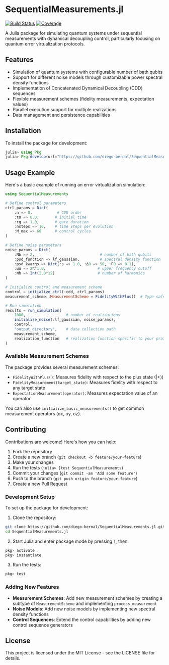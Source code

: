 # SequentialMeasurements.jl

[![Build Status](https://github.com/diego-bernal/SequentialMeasurements.jl/actions/workflows/CI.yml/badge.svg?branch=main)](https://github.com/diego-bernal/SequentialMeasurements.jl/actions/workflows/CI.yml?query=branch%3Amain)
[![Coverage](https://codecov.io/gh/diego-bernal/SequentialMeasurements.jl/branch/main/graph/badge.svg)](https://codecov.io/gh/diego-bernal/SequentialMeasurements.jl)

A Julia package for simulating quantum systems under sequential measurements with dynamical decoupling control, particularly focusing on quantum error virtualization protocols.

## Features

- Simulation of quantum systems with configurable number of bath qubits
- Support for different noise models through customizable power spectral density functions
- Implementation of Concatenated Dynamical Decoupling (CDD) sequences
- Flexible measurement schemes (fidelity measurements, expectation values)
- Parallel execution support for multiple realizations
- Data management and persistence capabilities

## Installation

To install the package for development:

```julia
julia> using Pkg
julia> Pkg.develop(url="https://github.com/diego-bernal/SequentialMeasurements.jl.git")
```

## Usage Example

Here's a basic example of running an error virtualization simulation:

```julia
using SequentialMeasurements

# Define control parameters
ctrl_params = Dict(
    :n => 0,           # CDD order
    :t0 => 0.0,       # initial time
    :τg => 1.0,       # gate duration
    :nsteps => 10,    # time steps per evolution
    :M_max => 60      # control cycles
)

# Define noise parameters
noise_params = Dict(
    :Nb => 2,                             # number of bath qubits
    :psd_function => lf_gaussian,         # spectral density function
    :psd_kwargs => Dict(:s => 1.0, :Δ0 => 50, :Γ0 => 0.1),
    :ωu => 2π*1.0,                       # upper frequency cutoff
    :Nh => Int(2.0^12)                   # number of harmonics
)

# Initialize control and measurement scheme
control = initialize_ctrl(:cdd, ctrl_params)
measurement_scheme::MeasurementScheme = FidelityWithPlus()  # Type-safe measurement scheme

# Run simulation
results = run_simulation(
    1000,                  # number of realizations
    initialize_noise(:lf_gaussian, noise_params),
    control,
    "output_directory",    # data collection path
    measurement_scheme,
    realization_function   # realization function specific to your protocol
)
```

### Available Measurement Schemes

The package provides several measurement schemes:

- `FidelityWithPlus()`: Measures fidelity with respect to the plus state (|+⟩)
- `FidelityMeasurement(target_state)`: Measures fidelity with respect to any target state
- `ExpectationMeasurement(operator)`: Measures expectation value of an operator

You can also use `initialize_basic_measurements()` to get common measurement operators (σx, σy, σz).

## Contributing

Contributions are welcome! Here's how you can help:

1. Fork the repository
2. Create a new branch (`git checkout -b feature/your-feature`)
3. Make your changes
4. Run the tests (`julia> ]test SequentialMeasurements`)
5. Commit your changes (`git commit -am 'Add some feature'`)
6. Push to the branch (`git push origin feature/your-feature`)
7. Create a new Pull Request

### Development Setup

To set up the package for development:

1. Clone the repository:
```bash
git clone https://github.com/diego-bernal/SequentialMeasurements.jl.git
cd SequentialMeasurements.jl
```

2. Start Julia and enter package mode by pressing `]`, then:
```julia
pkg> activate .
pkg> instantiate
```

3. Run the tests:
```julia
pkg> test
```

### Adding New Features

- **Measurement Schemes**: Add new measurement schemes by creating a subtype of `MeasurementScheme` and implementing `process_measurement`
- **Noise Models**: Add new noise models by implementing new spectral density functions
- **Control Sequences**: Extend the control capabilities by adding new control sequence generators

## License

This project is licensed under the MIT License - see the LICENSE file for details.
